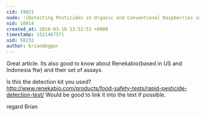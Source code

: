 ```yaml
---
cid: 19021
node: ![Detecting Pesticides in Organic and Conventional Raspberries using Open Source Instrumentation](../notes/silverhammer/02-06-2014/detecting-pesticides-in-organic-and-conventional-raspberries-using-open-source-instrumentation)
nid: 10014
created_at: 2018-03-19 13:52:51 +0000
timestamp: 1521467571
uid: 58232
author: briandegger
---
```


Great article. 
Its also good to know about Renekabio(based in US and Indonesia ftw) and their set of assays.  

Is this the detection kit you used? http://www.renekabio.com/products/food-safety-tests/rapid-pesticide-detection-test/ 
Would be good to link it into the text if possible.

regard 
Brian


